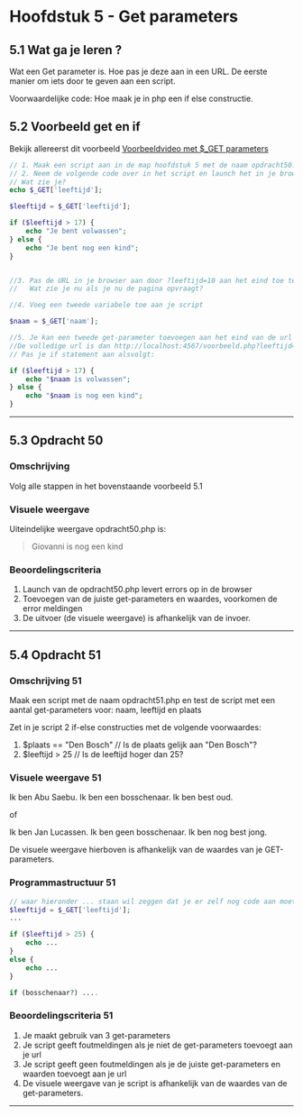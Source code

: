 # Hoofdstuk 5 - Get parameters

## 5.1 Wat ga je leren ?

Wat een Get parameter is. Hoe pas je deze aan in een URL. De eerste manier om iets door te geven aan een script.

Voorwaardelijke code: Hoe maak je in php een if else constructie.

## 5.2 Voorbeeld get en if

Bekijk allereerst dit voorbeeld
[Voorbeeldvideo met $_GET parameters](https://mix.office.com/watch/16sdvrg08ufjb)

~~~php
// 1. Maak een script aan in de map hoofdstuk 5 met de naam opdracht50.php
// 2. Neem de volgende code over in het script en launch het in je browser
// Wat zie je?
echo $_GET['leeftijd'];

$leeftijd = $_GET['leeftijd'];

if ($leeftijd > 17) {
    echo "Je bent volwassen";
} else {
    echo "Je bent nog een kind";
}


//3. Pas de URL in je browser aan door ?leeftijd=10 aan het eind toe te voegen
//   Wat zie je nu als je nu de pagina opvraagt?

//4. Voeg een tweede variabele toe aan je script

$naam = $_GET['naam'];

//5. Je kan een tweede get-parameter toevoegen aan het eind van de url door bijv &naam=Abu Saebu toe te voegen
//De volledige url is dan http://localhost:4567/voorbeeld.php?leeftijd=52&naam=Abu Saebu
// Pas je if statement aan alsvolgt:

if ($leeftijd > 17) {
    echo "$naam is volwassen";
} else {
    echo "$naam is nog een kind";
}

~~~

---
## 5.3 Opdracht 50

### Omschrijving
Volg alle stappen in het bovenstaande voorbeeld 5.1

### Visuele weergave
Uiteindelijke weergave opdracht50.php is:

> Giovanni is nog een kind

### Beoordelingscriteria
1. Launch van de opdracht50.php levert errors op in de browser
2. Toevoegen van de juiste get-parameters en waardes, voorkomen de error meldingen
3. De uitvoer (de visuele weergave) is afhankelijk van de invoer.

---

## 5.4 Opdracht 51

### Omschrijving 51
Maak een script met de naam opdracht51.php en test de script met een aantal get-parameters voor: naam, leeftijd en plaats

Zet in je script 2 if-else constructies met de volgende voorwaardes:
1. $plaats == "Den Bosch" // Is de plaats gelijk aan "Den Bosch"?
2. $leeftijd > 25         // Is de leeftijd hoger dan 25?

### Visuele weergave 51

Ik ben Abu Saebu. 
Ik ben een bosschenaar.
Ik ben best oud.

of

Ik ben Jan Lucassen.
Ik ben geen bosschenaar.
Ik ben nog best jong.

De visuele weergave hierboven is afhankelijk van de waardes van je GET-parameters.

### Programmastructuur 51

~~~php
// waar hieronder ... staan wil zeggen dat je er zelf nog code aan moet toevoegen
$leeftijd = $_GET['leeftijd'];
...

if ($leeftijd > 25) {
    echo ...
}
else {
    echo ...
}

if (bosschenaar?) ....

~~~

### Beoordelingscriteria 51
1. Je maakt gebruik van 3 get-parameters
2. Je script geeft foutmeldingen als je niet de get-parameters toevoegt aan je url
3. Je script geeft geen foutmeldingen als je de juiste get-parameters en waarden toevoegt aan je url
4. De visuele weergave van je script is afhankelijk van de waardes van de get-parameters.
---
